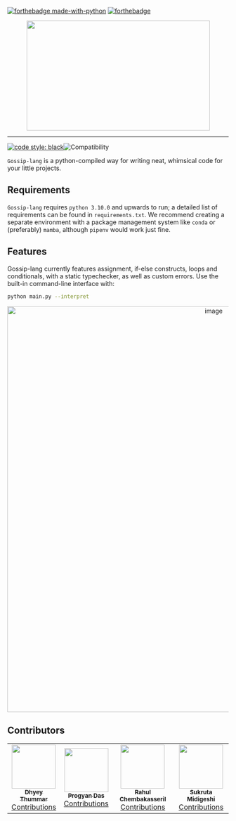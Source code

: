 

[![forthebadge made-with-python](http://ForTheBadge.com/images/badges/made-with-python.svg)](https://www.python.org/)
[![forthebadge](https://forthebadge.com/images/badges/built-with-love.svg)](https://forthebadge.com)

<div align = center>
<a href = "github.com/plugyawn/gossip"><img width="417px" height="250px" src= "https://user-images.githubusercontent.com/76529011/212722586-7861a029-53d6-4e8c-af40-5fa92dc7ddf0.png"></a>
</div>


-----------------------------------------
[![code style: black](https://img.shields.io/badge/code%20style-black-000000.svg)](https://github.com/psf/black)![Compatibility](https://img.shields.io/badge/compatible%20with-python3.6.x-blue.svg)

```Gossip-lang``` is a python-compiled way for writing neat, whimsical code for your little projects.

Requirements
-----------------------------------------
```Gossip-lang``` requires ```python 3.10.0``` and upwards to run; a detailed list of requirements can be found in ```requirements.txt```. We recommend creating a separate environment with a package management system like ```conda``` or (preferably) ```mamba```, although ```pipenv``` would work just fine.


Features
-----------------------------------------

Gossip-lang currently features assignment, if-else constructs, loops and conditionals, with a static typechecker, as well as custom errors. Use the built-in command-line interface with: 
```bash
python main.py --interpret
```

<div align = center>
<img width="924" alt="image" src="https://user-images.githubusercontent.com/76529011/215916636-a4337bff-d6a5-4dcf-b6ab-dfa9fecaf195.png">

</div>

Contributors
-----------------------------------------
<!-- ALL-CONTRIBUTORS-LIST:START - Do not remove or modify this section -->
<!-- prettier-ignore-start -->
<!-- markdownlint-disable -->
<table>
  <tr>
        <td align="center"><a href="https://dhyey-thummar.github.io"><img src="https://dhyey-thummar.github.io/me/img/avatar.JPG" width="100px;" alt=""/><br /><sub><b>Dhyey Thummar</b></sub></a><br /><a href="https://github.com/plugyawn/gossip/commits?author=Dhyey-Thummar" title="Code">Contributions</a>
        <td align="center"><a href="https://progyan.me"><img src="https://media.licdn.com/dms/image/D4D03AQFjQJs7tHosFg/profile-displayphoto-shrink_800_800/0/1671980175374?e=1679529600&v=beta&t=BLVdUC73dCGNgJI2Pg4EPb-aJgrLbQrLn7Hd_cPn5Gw" width="100px;" alt=""/><br /><sub><b>Progyan Das</b></sub></a><br /><a href="https://github.com/plugyawn/gossip/commits?author=plugyawn" title="Code">Contributions</a></td>
    <td align="center"><a href="https://github.com/RahulVC02"><img src="https://media.licdn.com/dms/image/C4D03AQF7lTkyx6OIUA/profile-displayphoto-shrink_800_800/0/1626607475313?e=2147483647&v=beta&t=RqOmD9APHzqIVif-IyNTOXolXepHfJSUj2XURnpB0Hs" width="100px;" alt=""/><br /><sub><b>Rahul Chembakasseril</b></sub></a><br /><a href="https://github.com/plugyawn/gossip/commits?author=RahulVC02" title="Code">Contributions</a></td>
        <td align="center"><a href="https://github.com/SukrutaPrakashMidigeshi"><img src="https://www.how-to-draw-funny-cartoons.com/images/cartoon-chipmunk-008.jpg" width="100px;" alt=""/><br /><sub><b>Sukruta Midigeshi</b></sub></a><br /><a href="https://github.com/plugyawn/gossip/commits?author=SukrutaPrakashMidigeshi" title="Code">Contributions</a></td>
  </tr>
</table>

